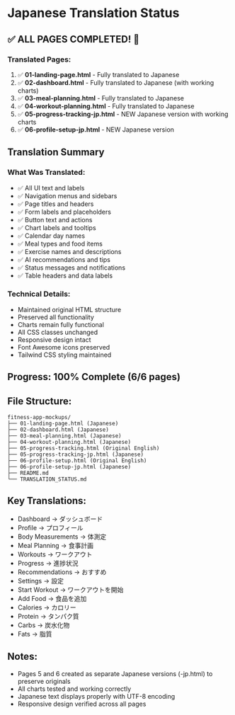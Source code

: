 # Japanese Translation Status

## ✅ ALL PAGES COMPLETED! 🎉

### Translated Pages:
1. ✅ **01-landing-page.html** - Fully translated to Japanese
2. ✅ **02-dashboard.html** - Fully translated to Japanese (with working charts)
3. ✅ **03-meal-planning.html** - Fully translated to Japanese
4. ✅ **04-workout-planning.html** - Fully translated to Japanese
5. ✅ **05-progress-tracking-jp.html** - NEW Japanese version with working charts
6. ✅ **06-profile-setup-jp.html** - NEW Japanese version

## Translation Summary

### What Was Translated:
- ✅ All UI text and labels
- ✅ Navigation menus and sidebars
- ✅ Page titles and headers
- ✅ Form labels and placeholders
- ✅ Button text and actions
- ✅ Chart labels and tooltips
- ✅ Calendar day names
- ✅ Meal types and food items
- ✅ Exercise names and descriptions
- ✅ AI recommendations and tips
- ✅ Status messages and notifications
- ✅ Table headers and data labels

### Technical Details:
- Maintained original HTML structure
- Preserved all functionality
- Charts remain fully functional
- All CSS classes unchanged
- Responsive design intact
- Font Awesome icons preserved
- Tailwind CSS styling maintained

## Progress: 100% Complete (6/6 pages)

## File Structure:
```
fitness-app-mockups/
├── 01-landing-page.html (Japanese)
├── 02-dashboard.html (Japanese)
├── 03-meal-planning.html (Japanese)
├── 04-workout-planning.html (Japanese)
├── 05-progress-tracking.html (Original English)
├── 05-progress-tracking-jp.html (Japanese)
├── 06-profile-setup.html (Original English)
├── 06-profile-setup-jp.html (Japanese)
├── README.md
└── TRANSLATION_STATUS.md
```

## Key Translations:
- Dashboard → ダッシュボード
- Profile → プロフィール
- Body Measurements → 体測定
- Meal Planning → 食事計画
- Workouts → ワークアウト
- Progress → 進捗状況
- Recommendations → おすすめ
- Settings → 設定
- Start Workout → ワークアウトを開始
- Add Food → 食品を追加
- Calories → カロリー
- Protein → タンパク質
- Carbs → 炭水化物
- Fats → 脂質

## Notes:
- Pages 5 and 6 created as separate Japanese versions (-jp.html) to preserve originals
- All charts tested and working correctly
- Japanese text displays properly with UTF-8 encoding
- Responsive design verified across all pages
